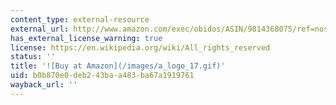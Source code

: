 ```yaml
---
content_type: external-resource
external_url: http://www.amazon.com/exec/obidos/ASIN/9814368075/ref=nosim/mitopencourse-20
has_external_license_warning: true
license: https://en.wikipedia.org/wiki/All_rights_reserved
status: ''
title: '![Buy at Amazon](/images/a_logo_17.gif)'
uid: b0b870e0-deb2-43ba-a483-ba67a1919761
wayback_url: ''
---
```

